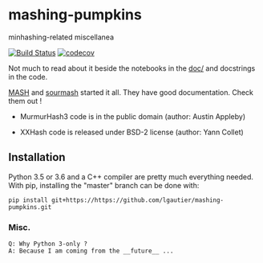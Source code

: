 # mashing-pumpkins

minhashing-related miscellanea

[![Build Status](https://travis-ci.org/lgautier/mashing-pumpkins.svg?branch=master)](https://travis-ci.org/lgautier/mashing-pumpkins)
[![codecov](https://codecov.io/gh/lgautier/mashing-pumpkins/branch/master/graph/badge.svg)](https://codecov.io/gh/lgautier/mashing-pumpkins)

Not much to read about it beside the notebooks in the [doc/](doc/) and docstrings in the code.

[MASH](https://github.com/marbl/Mash) and [sourmash](https://github.com/dib-lab/sourmash) started it all. They have good documentation. Check them out !

- MurmurHash3 code is in the public domain (author: Austin Appleby)

- XXHash code is released under BSD-2 license (author: Yann Collet)


## Installation

Python 3.5 or 3.6 and a C++ compiler are pretty much everything needed. With pip, installing the "master" branch can be done with:

`pip install git+https://https://github.com/lgautier/mashing-pumpkins.git`


### Misc.

```
Q: Why Python 3-only ?
A: Because I am coming from the __future__ ...
```
